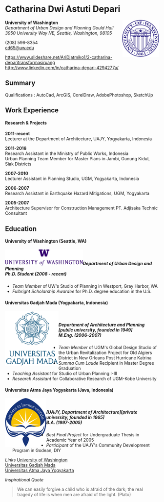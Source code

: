 # Catharina Dwi Astuti Depari

**University of Washington** <img src="images/UW_Seal_Purple_26851.png" width="120" align="right"> <br>*Department of Urban Design and Planning Gould Hall* <br> *3950 University Way NE, Seattle, Washington, 98105*

(208) 596-8354 <br> cd65@uw.edu

https://www.slideshare.net/AriDjatmiko1/2-catharina-deparitransformasiruang <br> http://www.linkedin.com/in/catharina-depari-4294277a/


## Summary

Qualifications : AutoCad, ArcGIS, CorelDraw, AdobePhotoshop, SketchUp

## Work Experience
#### Research & Projects
**2011-recent** <br>  Lecturer at the Department of Architecture, UAJY, Yogyakarta, Indonesia

**2011-2016** <br> Research Assistant in the Ministry of Public Works, Indonesia <br> Urban Planning Team Member for Master Plans in Jambi, Gunung Kidul, Siak Districts

**2007-2010** <br> Lecturer Assistant in Planning Studio, UGM, Yogyakarta, Indonesia

**2006-2007** <br> Research Assistant in Earthquake Hazard Mitigations, UGM, Yogyakarta

**2005-2007** <br> Architecture Supervisor for Construction Management PT. Adjisaka Technic Consultant

## Education

#### University of Washington (Seattle, WA)
<img src="images/UW.png" width="255" align="left"> <br>

##### Department of Urban Design and Planning <br> Ph.D. Student (2008 - recent)

- *Team Member* of UW's Studio of Planning in Westport, Gray Harbor, WA
- *Fulbright Scholarship Awardee* for Ph.D. degree education in the U.S.

#### Universitas Gadjah Mada (Yogyakarta, Indonesia)
<img src="images/kisspng-gadjah-mada-university-ugm-logo-campus-5c591498e6f956.4971283415493418489461.png" width="175" align="left"> <br>

##### Department of Architecture and Planning [public university, founded in 1949] <br> M.Eng. (2006-2007)

- *Team Member* of UGM's Global Design Studio of the Urban Revitalization Project for Old Algiers District in New Orleans Post Hurricane Katrina
- *Summa Cum Laude* Recipient in Master Degree Graduation
- *Teaching Assistant* for Studio of Urban Planning I-III
- *Research Assistant* for Collaborative Research of UGM-Kobe University

#### Universitas Atma Jaya Yogyakarta (Java, Indonesia)
<img src="images/logo-uajy-png-7.png" width="135" align="left"> <br>

##### [UAJY, Department of Architecture][private university, founded in 1965] <br> B.A. (1997-2005)

- *Best Final Project* for Undergraduate Thesis in Academic Year of 2005
- *Participant* of the UAJY's Community Development Program in Godean, DIY

*Links*
[University of Washington](http://urbdp.be.washington.edu/) <br> [Universitas Gadjah Mada](http://archiplan.ugm.ac.id/en/programmes1/architecture/) <br> [Universitas Atma Jaya Yogyakarta](http://www.uajy.ac.id/program-studi/sarjana/program-studi-arsitektur/)

*Inspirational Quote*
>We can easily forgive a child who is afraid of the dark;
>the real tragedy of life is when men are afraid of the light.
>(Plato)

